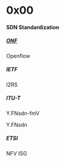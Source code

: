 # 0x00



#### SDN Standardization

##### [ONF](https://opennetworking.org)

Openflow 



##### IETF

I2RS



##### ITU-T

Y.FNsdn-fmV

Y.FNsdn



##### ETSI

NFV ISG

